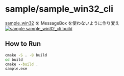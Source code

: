 # sample/sample_win32_cli

[sample_win32](../sample_win32) を MessageBox を使わないように作り変え  
[![sample sample_win32_cli build](https://github.com/steelpipe75/itron_training_hos/actions/workflows/CI-sample-sample_win32_cli.yml/badge.svg)](https://github.com/steelpipe75/itron_training_hos/actions/workflows/CI-sample-sample_win32_cli.yml)

## How to Run

```bat
cmake -S . -B build
cd build
cmake --build .
sample.exe
```
